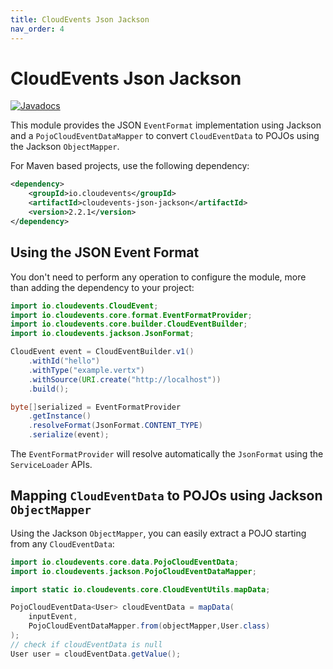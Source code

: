 ```yaml
---
title: CloudEvents Json Jackson
nav_order: 4
---
```


# CloudEvents Json Jackson

[![Javadocs](http://www.javadoc.io/badge/io.cloudevents/cloudevents-json-jackson.svg?color=green)](http://www.javadoc.io/doc/io.cloudevents/cloudevents-json-jackson)

This module provides the JSON `EventFormat` implementation using Jackson and a
`PojoCloudEventDataMapper` to convert `CloudEventData` to POJOs using the
Jackson `ObjectMapper`.

For Maven based projects, use the following dependency:

```xml
<dependency>
    <groupId>io.cloudevents</groupId>
    <artifactId>cloudevents-json-jackson</artifactId>
    <version>2.2.1</version>
</dependency>
```

## Using the JSON Event Format

You don't need to perform any operation to configure the module, more than
adding the dependency to your project:

```java
import io.cloudevents.CloudEvent;
import io.cloudevents.core.format.EventFormatProvider;
import io.cloudevents.core.builder.CloudEventBuilder;
import io.cloudevents.jackson.JsonFormat;

CloudEvent event = CloudEventBuilder.v1()
    .withId("hello")
    .withType("example.vertx")
    .withSource(URI.create("http://localhost"))
    .build();

byte[]serialized = EventFormatProvider
    .getInstance()
    .resolveFormat(JsonFormat.CONTENT_TYPE)
    .serialize(event);
```

The `EventFormatProvider` will resolve automatically the `JsonFormat` using the
`ServiceLoader` APIs.

## Mapping `CloudEventData` to POJOs using Jackson `ObjectMapper`

Using the Jackson `ObjectMapper`, you can easily extract a POJO starting from
any `CloudEventData`:

```java
import io.cloudevents.core.data.PojoCloudEventData;
import io.cloudevents.jackson.PojoCloudEventDataMapper;

import static io.cloudevents.core.CloudEventUtils.mapData;

PojoCloudEventData<User> cloudEventData = mapData(
    inputEvent,
    PojoCloudEventDataMapper.from(objectMapper,User.class)
);
// check if cloudEventData is null
User user = cloudEventData.getValue();
```
